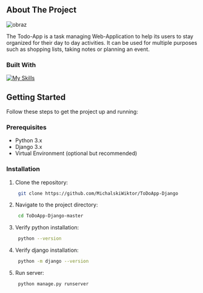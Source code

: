 
<!-- ABOUT THE PROJECT -->
## About The Project

![obraz](https://github.com/MichalskiWiktor/ToDoApp-Django/assets/77227151/171ebbb6-a5ff-47cd-80e1-4b4bc9079e36)

The Todo-App is a task managing Web-Application to help its users to stay organized for their day to day activities.
It can be used for multiple purposes such as shopping lists, taking notes or planning an event.


### Built With
[![My Skills](https://skillicons.dev/icons?i=js,html,css,django,python,bootstrap)](https://skillicons.dev)

## Getting Started

Follow these steps to get the project up and running:

### Prerequisites

- Python 3.x
- Django 3.x
- Virtual Environment (optional but recommended)

### Installation

1. Clone the repository:

   ```bash
    git clone https://github.com/MichalskiWiktor/ToDoApp-Django

2. Navigate to the project directory:

   ```bash
    cd ToDoApp-Django-master

3. Verify python installation:

   ```bash
    python --version 

4. Verify django installation:

   ```bash
    python -m django --version
5. Run server:

   ```bash
    python manage.py runserver
 
